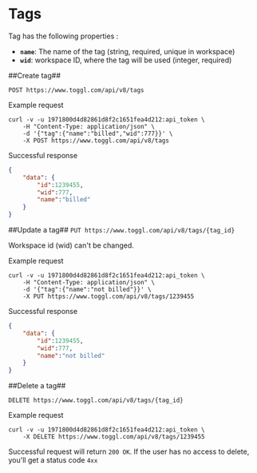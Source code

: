 Tags
====================

Tag has the following properties :

* **`name`**: The name of the tag (string, required, unique in workspace)
* **`wid`**: workspace ID, where the tag will be used (integer, required)

##Create tag##

`POST https://www.toggl.com/api/v8/tags`

Example request

```shell
curl -v -u 1971800d4d82861d8f2c1651fea4d212:api_token \
	-H "Content-Type: application/json" \
	-d '{"tag":{"name":"billed","wid":777}}' \
	-X POST https://www.toggl.com/api/v8/tags

```

Successful response

```json
{
	"data": {
		"id":1239455,
		"wid":777,
		"name":"billed"
	}
}
```

##Update a tag##
`PUT https://www.toggl.com/api/v8/tags/{tag_id}`

Workspace id (wid) can't be changed.

Example request

```shell
curl -v -u 1971800d4d82861d8f2c1651fea4d212:api_token \
	-H "Content-Type: application/json" \
	-d '{"tag":{"name":"not billed"}}' \
	-X PUT https://www.toggl.com/api/v8/tags/1239455
```

Successful response

```json
{
	"data": {
		"id":1239455,
		"wid":777,
		"name":"not billed"
	}
}
```

##Delete a tag##

`DELETE https://www.toggl.com/api/v8/tags/{tag_id}`

Example request

```shell
curl -v -u 1971800d4d82861d8f2c1651fea4d212:api_token \
	-X DELETE https://www.toggl.com/api/v8/tags/1239455
```

Successful request will return `200 OK`. If the user has no access to delete, you'll get a status code `4xx`